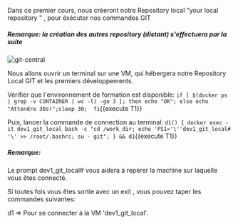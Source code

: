 Dans ce premier cours, nous créeront notre Repository local "your local repository " , pour éxécuter nos commandes GIT

##### _Remarque_: la création des autres repository (distant) s'effectuera par la suite

![git-central](/testgitessai/scenarios/git_training_part1/assets/git-central.png)

Nous allons ouvrir un terminal sur une VM, qui hébergera notre Repository Local GIT et les premiers développements.

Vérifier que l'environnement de formation est disponible:
`if [ $(docker ps  | grep -v CONTAINER | wc -l) -ge 3 ]; then echo "OK"; else echo "Attendre 30s!";sleep 30;  fi`{{execute T1}}

Puis, lancer la commande de connection au terminal:
`d1() { docker exec -it dev1_git_local bash -c "cd /work_dir; echo 'PS1='\''dev1_git_local# '\' >> /root/.bashrc; su - git"; } && d1`{{execute T1}}


##### _Remarque_:
Le prompt dev1_git_local#  vous aidera à repèrer la machine sur laquelle vous êtes connecté.

Si toutes fois vous êtes sortie avec un exit , vous pouvez taper les commandes suivantes:

d1 => Pour se connecter à la VM 'dev1_git_local'.
